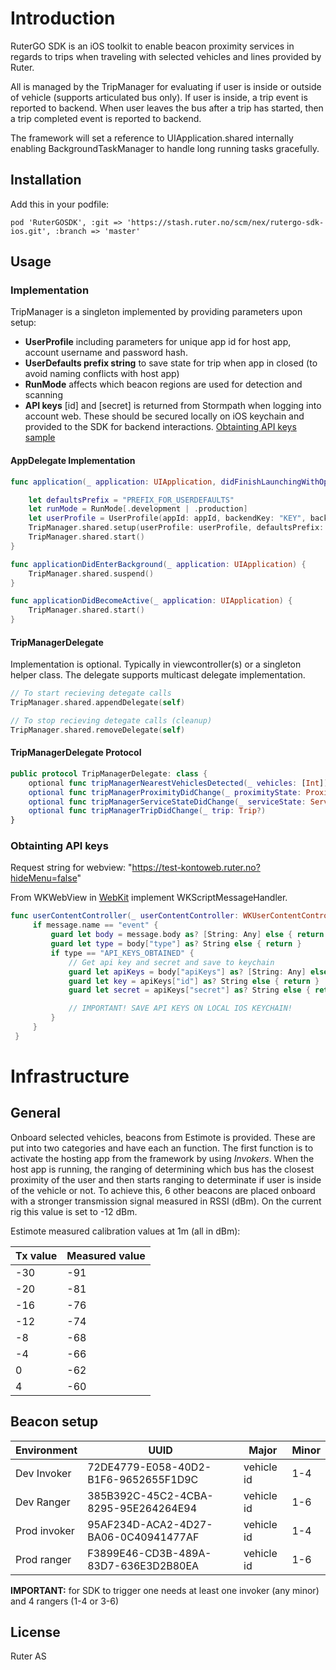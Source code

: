 # Introduction

RuterGO SDK is an iOS toolkit to enable beacon proximity services in regards to trips when traveling with selected vehicles and lines provided by Ruter.

All is managed by the TripManager for evaluating if user is inside or outside of vehicle (supports articulated bus only). If user is inside, a trip event is reported to backend. When user leaves the bus after a trip has started, then a trip completed event is reported to backend.

The framework will set a reference to UIApplication.shared internally enabling BackgroundTaskManager to handle long running tasks gracefully.

## Installation

Add this in your podfile:
```
pod 'RuterGOSDK', :git => 'https://stash.ruter.no/scm/nex/rutergo-sdk-ios.git', :branch => 'master'
```

## Usage

### Implementation

TripManager is a singleton implemented by providing parameters upon setup:

* **UserProfile** including parameters for unique app id for host app, account username and password hash.
* **UserDefaults prefix string** to save state for trip when app in closed (to avoid naming conflicts with host app)
* **RunMode** affects which beacon regions are used for detection and scanning
* **API keys** [id] and [secret] is returned from Stormpath when logging into account web. These should be secured locally on iOS keychain and provided to the SDK for backend interactions. [Obtainting API keys sample](#obtainting-api-keys)

#### AppDelegate Implementation
```swift
func application(_ application: UIApplication, didFinishLaunchingWithOptions launchOptions: [UIApplicationLaunchOptionsKey: Any]?) -> Bool {

    let defaultsPrefix = "PREFIX_FOR_USERDEFAULTS"
    let runMode = RunMode[.development | .production]
    let userProfile = UserProfile(appId: appId, backendKey: "KEY", backendSecret: "SECRET")
    TripManager.shared.setup(userProfile: userProfile, defaultsPrefix: defaultsPrefix, runMode: runMode)
    TripManager.shared.start()
}

func applicationDidEnterBackground(_ application: UIApplication) {
    TripManager.shared.suspend()
}

func applicationDidBecomeActive(_ application: UIApplication) {
    TripManager.shared.start()
}
```

#### TripManagerDelegate
Implementation is optional. Typically in viewcontroller(s) or a singleton helper class. The delegate supports multicast delegate implementation.

```swift
// To start recieving detegate calls
TripManager.shared.appendDelegate(self)

// To stop recieving detegate calls (cleanup)
TripManager.shared.removeDelegate(self)
```

#### TripManagerDelegate Protocol
```swift
public protocol TripManagerDelegate: class {
    optional func tripManagerNearestVehiclesDetected(_ vehicles: [Int])
    optional func tripManagerProximityDidChange(_ proximityState: ProximityState, vehicleId: Int)
    optional func tripManagerServiceStateDidChange(_ serviceState: ServiceState)
    optional func tripManagerTripDidChange(_ trip: Trip?)
}
```

### Obtainting API keys

Request string for webview: "https://test-kontoweb.ruter.no?hideMenu=false"

From WKWebView in [WebKit](https://developer.apple.com/reference/webkit) implement WKScriptMessageHandler.

```swift
func userContentController(_ userContentController: WKUserContentController, didReceive message: WKScriptMessage) {
     if message.name == "event" {
         guard let body = message.body as? [String: Any] else { return }
         guard let type = body["type"] as? String else { return }
         if type == "API_KEYS_OBTAINED" {
             // Get api key and secret and save to keychain
             guard let apiKeys = body["apiKeys"] as? [String: Any] else { return }
             guard let key = apiKeys["id"] as? String else { return }
             guard let secret = apiKeys["secret"] as? String else { return }

             // IMPORTANT! SAVE API KEYS ON LOCAL IOS KEYCHAIN!
         }
     }
 }
```

# Infrastructure

## General

Onboard selected vehicles, beacons from Estimote is provided. These are put into two categories and have each an function. The first function is to activate the hosting app from the framework by using *Invokers*. When the host app is running, the ranging of determining which bus has the closest proximity of the user and then starts ranging to determinate if user is inside of the vehicle or not. To achieve this, 6 other beacons are placed onboard with a stronger transmission signal measured in RSSI (dBm). On the current rig this value is set to -12 dBm.

Estimote measured calibration values at 1m (all in dBm):

Tx value | Measured value
--- | ---
-30 | -91
-20 | -81
-16 | -76
-12 | -74
 -8 | -68
 -4 | -66
  0 | -62
  4 | -60

## Beacon setup

Environment | UUID | Major | Minor
--- | --- | --- | ---
Dev Invoker | 72DE4779-E058-40D2-B1F6-9652655F1D9C | vehicle id | 1-4
Dev Ranger | 385B392C-45C2-4CBA-8295-95E264264E94 | vehicle id | 1-6
Prod invoker | 95AF234D-ACA2-4D27-BA06-0C40941477AF | vehicle id | 1-4
Prod ranger | F3899E46-CD3B-489A-83D7-636E3D2B80EA | vehicle id | 1-6

**IMPORTANT:** for SDK to trigger one needs at least one invoker (any minor) and 4 rangers (1-4 or 3-6)

## License

Ruter AS
